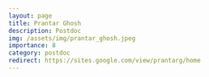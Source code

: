 ```yaml
---
layout: page
title: Prantar Ghosh 
description: Postdoc
img: /assets/img/prantar_ghosh.jpeg
importance: 8
category: postdoc
redirect: https://sites.google.com/view/prantarg/home
---
```

